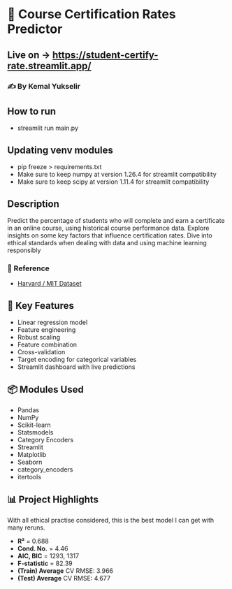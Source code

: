 # 🎯 Course Certification Rates Predictor

## Live on -> https://student-certify-rate.streamlit.app/

### ✍️ By Kemal Yukselir

## How to run
- streamlit run main.py

## Updating venv modules
- pip freeze > requirements.txt
- Make sure to keep numpy at version 1.26.4 for streamlit compatibility
- Make sure to keep scipy at version 1.11.4 for streamlit compatibility

## Description
Predict the percentage of students who will complete and earn a certificate in an online course, using historical course performance data.
Explore insights on some key factors that influence certification rates.
Dive into ethical standards when dealing with data and using machine learning responsibly

### 🔗 Reference
- [Harvard / MIT Dataset](https://www.kaggle.com/datasets/edx/course-study?resource=download)

## 🔑 Key Features
- Linear regression model  
- Feature engineering  
- Robust scaling  
- Feature combination  
- Cross-validation  
- Target encoding for categorical variables  
- Streamlit dashboard with live predictions

## 📦 Modules Used
- Pandas  
- NumPy  
- Scikit-learn  
- Statsmodels  
- Category Encoders  
- Streamlit  
- Matplotlib  
- Seaborn
- category_encoders
- itertools

## 📊 Project Highlights
With all ethical practise considered, this is the best model I can get with many reruns.
- **R²** = 0.688
- **Cond. No.** = 4.46
- **AIC, BIC** = 1293, 1317
- **F-statistic** = 82.39
- **(Train) Average** CV RMSE: 3.966
- **(Test) Average** CV RMSE: 4.677
